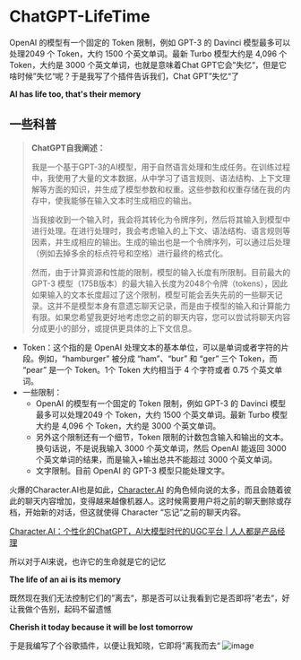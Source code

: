 # ChatGPT-LifeTime
OpenAI 的模型有一个固定的 Token 限制，例如 GPT-3 的 Davinci 模型最多可以处理2049 个 Token，大约 1500 个英文单词。最新 Turbo 模型大约是 4,096 个 Token，大约是 3000 个英文单词，也就是意味着Chat GPT它会”失忆“，但是它啥时候”失忆“呢？于是我写了个插件告诉我们，Chat GPT”失忆“了

**AI has life too, that's their memory**

## 一些科普[](https://learningprompt.wiki/docs/tutorial-insight/AI%20Summary%20%E4%BC%9A%E5%8F%96%E4%BB%A3%E4%BA%BA%E5%B7%A5%20Summary%20%E5%90%97%EF%BC%9F#%E4%B8%80%E4%BA%9B%E7%A7%91%E6%99%AE)

> **ChatGPT自我阐述：**
> 
> 
> 我是一个基于GPT-3的AI模型，用于自然语言处理和生成任务。在训练过程中，我使用了大量的文本数据，从中学习了语言规则、语法结构、上下文理解等方面的知识，并生成了模型参数和权重。这些参数和权重存储在我的内存中，使我能够在输入文本时生成相应的输出。
> 
> 当我接收到一个输入时，我会将其转化为令牌序列，然后将其输入到模型中进行处理。在进行处理时，我会考虑输入的上下文、语法结构、语言规则等因素，并生成相应的输出。生成的输出也是一个令牌序列，可以通过后处理（例如去掉多余的标点符号和空格）进行最终的格式化。
> 
> 然而，由于计算资源和性能的限制，模型的输入长度有所限制。目前最大的 GPT-3 模型（175B版本）的最大输入长度为2048个令牌（tokens），因此如果输入的文本长度超过了这个限制，模型可能会丢失先前的一些聊天记录。这并不是模型本身有意遗忘聊天记录，而是由于模型的输入和计算能力有限。如果您希望我更好地考虑您之前的聊天内容，您可以尝试将聊天内容分成更小的部分，或提供更具体的上下文信息。
> 
- Token：这个指的是 OpenAI 处理文本的基本单位，可以是单词或者字符的片段。例如，“hamburger” 被分成 “ham”、“bur” 和 “ger” 三个 Token，而 “pear” 是一个 Token。1个 Token 大约相当于 4 个字符或者 0.75 个英文单词。
- 一些限制：
    - OpenAI 的模型有一个固定的 Token 限制，例如 GPT-3 的 Davinci 模型最多可以处理2049 个 Token，大约 1500 个英文单词。最新 Turbo 模型大约是 4,096 个 Token，大约是 3000 个英文单词。
    - 另外这个限制还有一个细节，Token 限制的计数包含输入和输出的文本。换句话说，不是说我输入 3000 个英文单词，然后 OpenAI 能返回 3000 个英文单词的结果，而是输入+输出总共不能超过 3000 个英文单词。
    - 文字限制。目前 OpenAI 的 GPT-3 模型只能处理文字。

火爆的Character.AI也是如此，[Character.AI](http://character.ai/) 的角色倾向说的太多，而且会随着彼此的聊天内容增加，变得越来越像机器人。这时候需要用户将之前的聊天删除或存档，开始新的对话，但这就使得 Character “忘记”之前的聊天内容。

[Character.AI：个性化的ChatGPT，AI大模型时代的UGC平台 | 人人都是产品经理](https://www.woshipm.com/ai/5779179.html)

所以对于AI来说，也许它的生命就是它的记忆

**The life of an ai is its memory**

既然现在我们无法控制它们的”离去“，那是否可以让我看到它是否即将”老去“，好让我做个告别，起码不留遗憾

**Cherish it today because it will be lost tomorrow**

于是我编写了个谷歌插件，以便让我知晓，它即将”离我而去“
![image](https://user-images.githubusercontent.com/80014289/229330844-d887b434-f1fc-4683-b393-12b875306217.png)

